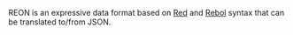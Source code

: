 REON is an expressive data format based on [Red](https://www.red-lang.org/) and [Rebol](http://www.rebol.com/) syntax that can be translated to/from JSON.